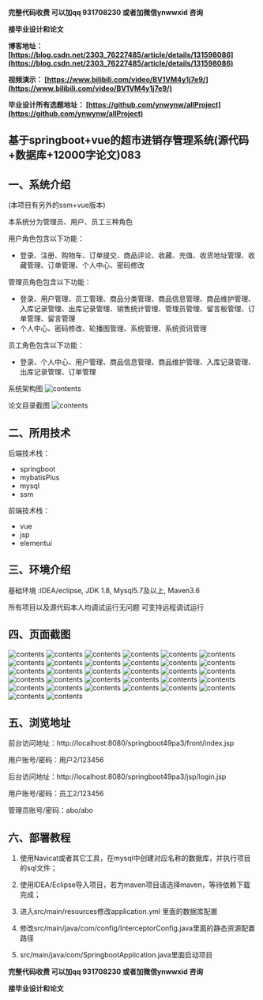 **完整代码收费  可以加qq 931708230 或者加微信ynwwxid 咨询**

**接毕业设计和论文**

**博客地址：
[https://blog.csdn.net/2303_76227485/article/details/131598086](https://blog.csdn.net/2303_76227485/article/details/131598086)**

**视频演示：
[https://www.bilibili.com/video/BV1VM4y1j7e9/](https://www.bilibili.com/video/BV1VM4y1j7e9/)**

**毕业设计所有选题地址：
[https://github.com/ynwynw/allProject](https://github.com/ynwynw/allProject)**

## 基于springboot+vue的超市进销存管理系统(源代码+数据库+12000字论文)083

## 一、系统介绍
(本项目有另外的ssm+vue版本)

本系统分为管理员、用户、员工三种角色

用户角色包含以下功能：
- 登录、注册、购物车、订单提交、商品评论、收藏、充值、收货地址管理、收藏管理、订单管理、个人中心、密码修改

管理员角色包含以下功能：
- 登录、用户管理、员工管理、商品分类管理、商品信息管理、商品维护管理、入库记录管理、出库记录管理、销售统计管理、管理员管理、留言板管理、订单管理、留言管理
- 个人中心、密码修改、轮播图管理、系统管理、系统资讯管理

员工角色包含以下功能：
- 登录、个人中心、用户管理、商品信息管理、商品维护管理、入库记录管理、出库记录管理、订单管理

系统架构图
![contents](./picture/picture0.png)

论文目录截图
![contents](./picture/picture00.png)
## 二、所用技术

后端技术栈：

- springboot
- mybatisPlus
- mysql
- ssm

前端技术栈：

- vue
- jsp
- elementui

## 三、环境介绍

基础环境 :IDEA/eclipse, JDK 1.8, Mysql5.7及以上, Maven3.6

所有项目以及源代码本人均调试运行无问题 可支持远程调试运行

## 四、页面截图

![contents](./picture/picture1.png)
![contents](./picture/picture2.png)
![contents](./picture/picture3.png)
![contents](./picture/picture4.png)
![contents](./picture/picture5.png)
![contents](./picture/picture6.png)
![contents](./picture/picture7.png)
![contents](./picture/picture8.png)
![contents](./picture/picture9.png)
![contents](./picture/picture10.png)
![contents](./picture/picture11.png)
![contents](./picture/picture12.png)
![contents](./picture/picture13.png)
![contents](./picture/picture14.png)
![contents](./picture/picture15.png)
![contents](./picture/picture16.png)
![contents](./picture/picture17.png)
![contents](./picture/picture18.png)
![contents](./picture/picture19.png)
![contents](./picture/picture20.png)
![contents](./picture/picture21.png)
![contents](./picture/picture22.png)
![contents](./picture/picture23.png)
![contents](./picture/picture24.png)
![contents](./picture/picture25.png)
![contents](./picture/picture26.png)
![contents](./picture/picture27.png)
![contents](./picture/picture28.png)
![contents](./picture/picture29.png)
![contents](./picture/picture30.png)
![contents](./picture/picture31.png)
![contents](./picture/picture32.png)

## 五、浏览地址
前台访问地址：http://localhost:8080/springboot49pa3/front/index.jsp

用户账号/密码：用户2/123456

后台访问地址：http://localhost:8080/springboot49pa3/jsp/login.jsp

用户账号/密码：员工2/123456

管理员账号/密码：abo/abo

## 六、部署教程

1. 使用Navicat或者其它工具，在mysql中创建对应名称的数据库，并执行项目的sql文件；

2. 使用IDEA/Eclipse导入项目，若为maven项目请选择maven，等待依赖下载完成；

3. 进入src/main/resources修改application.yml 里面的数据库配置

4. 修改src/main/java/com/config/InterceptorConfig.java里面的静态资源配置路径

5. src/main/java/com/SpringbootApplication.java里面启动项目

**完整代码收费  可以加qq 931708230 或者加微信ynwwxid 咨询**

**接毕业设计和论文**





